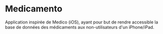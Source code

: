 # Medicamento
Application inspirée de Medico (iOS), ayant pour but de rendre accessible la base de données des médicaments aux non-utilisateurs d'un iPhone/iPad.
